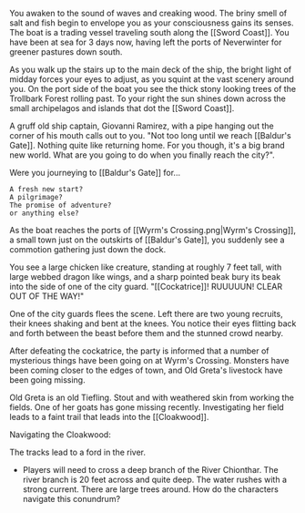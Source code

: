You awaken to the sound of waves and creaking wood. The briny smell of salt and fish begin to envelope you as your consciousness gains its senses. The boat is a trading vessel traveling south along the [[Sword Coast]]. You have been at sea for 3 days now, having left the ports of Neverwinter for greener pastures down south. 

As you walk up the stairs up to the main deck of the ship, the bright light of midday forces your eyes to adjust, as you squint at the vast scenery around you. On the port side of the boat you see the thick stony looking trees of the Trollbark Forest rolling past. To your right the sun shines down across the small archipelagos and islands that dot the [[Sword Coast]].

A gruff old ship captain, Giovanni Ramirez, with a pipe hanging out the corner of his mouth calls out to you. "Not too long until we reach [[Baldur's Gate]]. Nothing quite like returning home. For you though, it's a big brand new world. What are you going to do when you finally reach the city?".

Were you journeying to [[Baldur's Gate]] for...

	A fresh new start?
	A pilgrimage?
	The promise of adventure?
	or anything else?

As the boat reaches the ports of [[Wyrm's Crossing.png|Wyrm's Crossing]], a small town just on the outskirts of [[Baldur's Gate]], you suddenly see a commotion gathering just down the dock.

You see a large chicken like creature, standing at roughly 7 feet tall, with large webbed dragon like wings, and a sharp pointed beak bury its beak into the side of one of the city guard. "[[Cockatrice]]! RUUUUUN! CLEAR OUT OF THE WAY!"

One of the city guards flees the scene. Left there are two young recruits, their knees shaking and bent at the knees. You notice their eyes flitting back and forth between the beast before them and the stunned crowd nearby.

After defeating the cockatrice, the party is informed that a number of mysterious things have been going on at Wyrm's Crossing. Monsters have been coming closer to the edges of town, and Old Greta's livestock have been going missing.

Old Greta is an old Tiefling. Stout and with weathered skin from working the fields. One of her goats has gone missing recently. Investigating her field leads to a faint trail that leads into the [[Cloakwood]].

Navigating the Cloakwood:

The tracks lead to a ford in the river.
- Players will need to cross a deep branch of the River Chionthar. The river branch is 20 feet across and quite deep. The water rushes with a strong current. There are large trees around. How do the characters navigate this conundrum?



